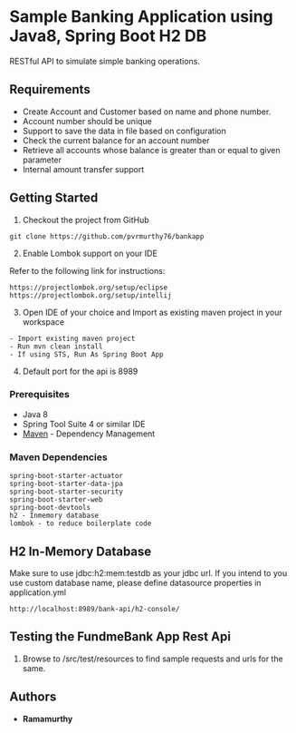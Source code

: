# Sample Banking Application using Java8, Spring Boot H2 DB

RESTful API to simulate simple banking operations. 

## Requirements

*	Create Account and Customer based on name and phone number.
*	Account number should be unique
*	Support to save the data in file based on configuration
*	Check the current balance for an account number
*	Retrieve all accounts whose balance is greater than or equal to given parameter
*	Internal amount transfer support


## Getting Started

1. Checkout the project from GitHub

```
git clone https://github.com/pvrmurthy76/bankapp

```
2. Enable Lombok support on your IDE

Refer to the following link for instructions:

```
https://projectlombok.org/setup/eclipse
https://projectlombok.org/setup/intellij

```
3. Open IDE of your choice and Import as existing maven project in your workspace

```
- Import existing maven project
- Run mvn clean install
- If using STS, Run As Spring Boot App

```
4. Default port for the api is 8989


### Prerequisites

* Java 8
* Spring Tool Suite 4 or similar IDE
* [Maven](https://maven.apache.org/) - Dependency Management

### Maven Dependencies

```
spring-boot-starter-actuator
spring-boot-starter-data-jpa
spring-boot-starter-security
spring-boot-starter-web
spring-boot-devtools
h2 - Inmemory database
lombok - to reduce boilerplate code

```

## H2 In-Memory Database

Make sure to use jdbc:h2:mem:testdb as your jdbc url. If you intend to you use custom database name, please
define datasource properties in application.yml

```
http://localhost:8989/bank-api/h2-console/

```

## Testing the FundmeBank App Rest Api

1. Browse to <project-root>/src/test/resources to find sample requests and urls for the same.


## Authors

* **Ramamurthy**

